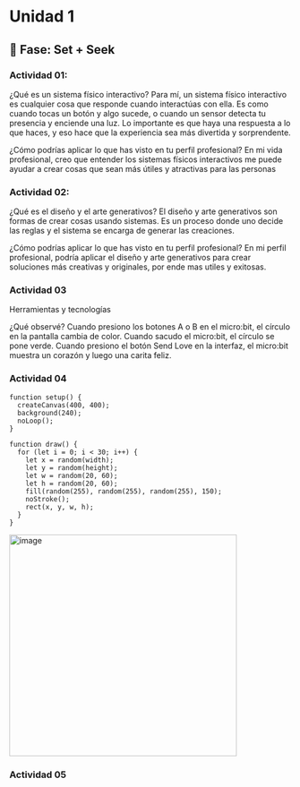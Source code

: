 # Unidad 1

## 🔎 Fase: Set + Seek

### Actividad 01: 
¿Qué es un sistema físico interactivo?
Para mí, un sistema físico interactivo es cualquier cosa que responde cuando interactúas con ella. Es como cuando tocas un botón y algo sucede, o cuando un sensor detecta tu presencia y enciende una luz. Lo importante es que haya una respuesta a lo que haces, y eso hace que la experiencia sea más divertida y sorprendente.

¿Cómo podrías aplicar lo que has visto en tu perfil profesional?
En mi vida profesional, creo que entender los sistemas físicos interactivos me puede ayudar a crear cosas que sean más útiles y atractivas para las personas


### Actividad 02:
¿Qué es el diseño y el arte generativos?
El diseño y arte generativos son formas de crear cosas usando sistemas. Es un proceso donde uno decide las reglas y el sistema se encarga de generar las creaciones.

¿Cómo podrías aplicar lo que has visto en tu perfil profesional?
En mi perfil profesional, podría aplicar el diseño y arte generativos para crear soluciones más creativas y originales, por ende mas utiles y exitosas.

### Actividad 03
Herramientas y tecnologías

¿Qué observé?
Cuando presiono los botones A o B en el micro:bit, el círculo en la pantalla cambia de color.
Cuando sacudo el micro:bit, el círculo se pone verde.
Cuando presiono el botón Send Love en la interfaz, el micro:bit muestra un corazón y luego una carita feliz.

### Actividad 04

```
function setup() {
  createCanvas(400, 400);
  background(240);
  noLoop();
}

function draw() {
  for (let i = 0; i < 30; i++) {
    let x = random(width);
    let y = random(height);
    let w = random(20, 60);
    let h = random(20, 60);
    fill(random(255), random(255), random(255), 150);
    noStroke();
    rect(x, y, w, h);
  }
}
```

<img width="406" height="396" alt="image" src="https://github.com/user-attachments/assets/b98a8b9b-b383-4ae7-9c79-f44d0446e8d8" />


### Actividad 05


